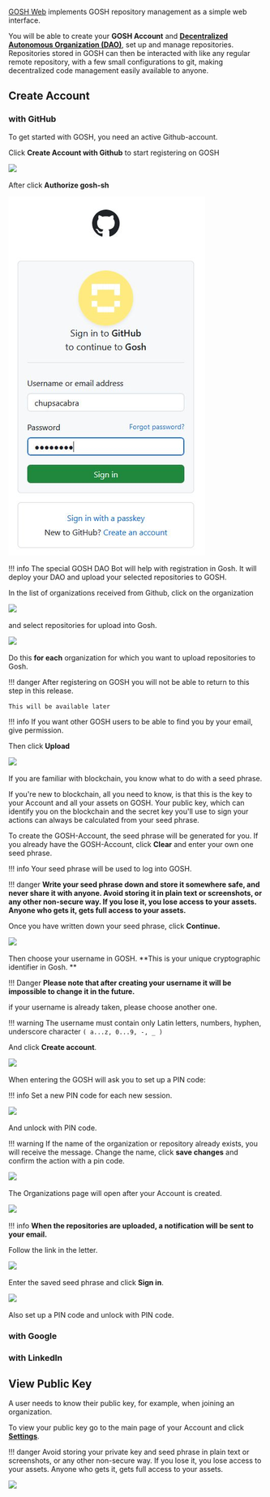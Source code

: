 
[GOSH Web](https://app.gosh.sh/) implements GOSH repository management as a simple web interface.

You will be able to create your **GOSH Account** and [**Decentralized Autonomous Organization (DAO)**](../../on-chain-architecture/organizations-gosh-dao-and-smv.md), set up and manage repositories. Repositories stored in GOSH can then be interacted with like any regular remote repository, with a few small configurations to git, making decentralized code management easily available to anyone.


## __Create Account__


### __with GitHub__

To get started with GOSH, you need an active Github-account.

Click **Create Account with Github** to start registering on GOSH

![](../../images/gosh_web_Authorize_Gosh_01.jpg)


After click **Authorize gosh-sh** 

![](../../images/gosh_web_Authorize_Gosh_02.jpg)

!!! info
    The special GOSH DAO Bot will help with registration in Gosh.
    It will deploy your DAO and upload your selected repositories to GOSH.

In the list of organizations received from Github, click on the organization

![](../../images/gosh_web_Authorize_Gosh_03.jpg)

and select repositories for upload into Gosh.

![](../../images/gosh_web_Authorize_Gosh_04.jpg)

Do this **for each** organization for which you want to upload repositories to Gosh.

!!! danger
    After registering on GOSH you will not be able to return to this step in this release.

    This will be available later

!!! info
    If you want other GOSH users to be able to find you by your email, give permission.

Then click **Upload**

![](../../images/gosh_web_Authorize_Gosh_05.jpg)

​If you are familiar with blockchain, you know what to do with a seed phrase.

If you're new to blockchain, all you need to know, is that this is the key to your Account and all your assets on GOSH. Your public key, which can identify you on the blockchain and the secret key you'll use to sign your actions can always be calculated from your seed phrase.

To create the GOSH-Account, the seed phrase will be generated for you. If you already have the GOSH-Account, click **Clear** and enter your own one seed phrase.

!!! info
    Your seed phrase will be used to log into GOSH.


!!! danger
    **Write your seed phrase down and store it somewhere safe, and never share it with anyone. Avoid storing it in plain text or screenshots, or any other non-secure way. If you lose it, you lose access to your assets. Anyone who gets it, gets full access to your assets.**


Once you have written down your seed phrase, click **Continue.**

![](../../images/gosh_web_Authorize_Gosh_06_seedF.jpg)


Then choose your username in GOSH. **This is your unique cryptographic identifier in Gosh.
**

!!! Danger
    **Please note that after creating your username it will be impossible to change it in the future.**

if your username is already taken, please choose another one.

!!! warning
    The username must contain only Latin letters, numbers, hyphen, underscore character `( a...z, 0...9, -, _ )`

And click **Create account**.

![](../../images/gosh_web_Authorize_Gosh_07_createAk.jpg)

When entering the GOSH will ask you to set up a PIN code:

!!! info
    Set a new PIN code for each new session.

![](../../images/gosh_web_Authorize_Gosh_10_pin.jpg)

And unlock with PIN code.

!!! warning
    If the name of the organization or repository already exists, you will receive the message.
    Change the name, click **save changes** and confirm the action with a pin code.

![](../../images/gosh_web_Authorize_Gosh_11_error_rename.jpg)


The Organizations page will open after your Account is created.

![](../../images/gosh_web_Authorize_Gosh_08_wellcom.jpg)


!!! info
    __When the repositories are uploaded, a notification will be sent to your email.__

Follow the link in the letter.

![](../../images/docker_ext_create_acc_02_welcom_letter.jpg)

Enter the saved seed phrase and click **Sign in**.

![](../../images/gosh_web_Authorize_Gosh_09_signIn.jpg)

Also set up a PIN code and unlock with PIN code.


### __with Google__

### __with Linkedln__


## __View Public Key__


A user needs to know their public key, for example, when joining an organization.

To view your public key go to the main page of your Account and click [**Settings**](https://app.gosh.sh/a/settings).

!!! danger
    Avoid storing your private key and seed phrase in plain text or screenshots, or any other non-secure way. If you lose it, you lose access to your assets. Anyone who gets it, gets full access to your assets.

![](../../images/gosh_web_View_Public_Key_01.jpg)